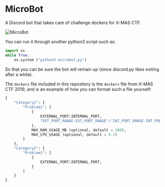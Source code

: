 # MicroBot

A Discord bot that takes care of challenge dockers for X-MAS CTF.

![MicroBot](https://htsp.ro/assets/images/posts/X-MAS_CTF_Logistics/microbot.png)

You can run it through another python3 script such as:

```python
import os
while True:
    os.system ("python3 microbot.py")
```

So that you can be sure the bot will remain up (since discord.py likes exiting after a while).

The `dockers` file included in this repository is the `dockers` file from X-MAS CTF 2019, and is an example of how you can format such a file yourself:
```python
{
    "Category1": {
        "Problem1": [
            {
                EXTERNAL_PORT:INTERNAL_PORT,
                "EXT_PORT_RANGE-EXT_PORT_RANGE":"INT_PORT_RANGE-INT_PORT_RANGE"
            },
            MAX_RAM_USAGE_MB (optional, default = 100),
            MAX_CPU_USAGE (optional, default = 0.1)
        ]
    },
    "Category2": {
        "Problem1": [
            {
                EXTERNAL_PORT:INTERNAL_PORT,
            }
        ]
    }
}
```

